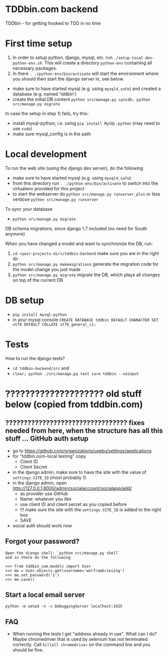 # TDDbin.com backend

TDDbin - for getting hooked to TDD in no time


# First time setup

1) In order to setup python, django, mysql, etc. run `./setup-local-dev-python-env.sh`.
   This will create a directory `python-env` containing all necessary packages.
2) In there `. ./python-env/bin/activate` will start the environment where
   you should then start the django server in, see below.

- make sure to have started mysql (e.g. using `mysqld_safe`) and created a database (e.g. named 'tddbin')
- create the initial DB content `python src/manage.py syncdb; python src/manage.py migrate`

In case the setup in step 1) fails, try this:
- install mysql-python, i.e. using `pip install MySQL-python` (may need to use `sudo`)
- make sure mysql_config is in the path


# Local development

To run the web site (using the django dev server), do the following

- make sure to have started mysql (e.g. using `mysqld_safe`)
- from this directory run `. ./python-env/bin/activate` to switch into the virtualenv provided for this project
- to start the webserver do `python src/manage.py runserver_plus` or less verbose `python src/manage.py runserver`


To sync your database
- `python src/manage.py migrate`

DB schema migrations, since django 1.7 included (no need for South anymore)

When you have changed a model and want to synchronize the DB, run:
1) `cd <your-projects-dir>/tddbin-backend` make sure you are in the right dir
2) `python src/manage.py makemigrations` generate the migration code for the model change you just made
3) `python src/manage.py migrate` migrate the DB, which plays all changes on top of the current DB


# DB setup

- `pip install mysql-python`
- in your mysql console `CREATE DATABASE tddbin DEFAULT CHARACTER SET utf8 DEFAULT COLLATE utf8_general_ci;`

# Tests

How to run the django tests?
- `cd tddbin-backend/src` and
- `clear; python ./src/manage.py test core tddbin --noinput`



# ???????????????????? old stuff below (copied from tddbin.com)
????????????????????????????????? fixes needed from here, when the structure has all this stuff ...
GitHub auth setup
-----------------
- go to https://github.com/organizations/uxebu/settings/applications
- for "tddbin.com-local testing" copy
  * Client ID
  * Client Secret
- in the django admin, make sure to have the site with the value of `settings.SITE_ID` (most probably 1)
- in the django admin, open http://127.0.0.1:8000/admin/socialaccount/socialapp/add/
  * as provider use GitHub
  * Name: whatever you like
  * use client ID and client secret as you copied before
  * !!! make sure the site with the `settings.SITE_ID` is added to the right box
  * SAVE
- social auth should work now

Forgot your password?
---------------------

    Open the django shell: `python src/manage.py shell`
    and in there do the following

    >>> from tddbin_com.models import User
    >>> me = User.objects.get(username='wolframkriesing')
    >>> me.set_password('1')
    >>> me.save()


Start a local email server
--------------------------

    python -m smtpd -n -c DebuggingServer localhost:1025


FAQ
---

- When running the tests I get "address already in use". What can I do?
  Maybe chromedriver that is used by selenium has not terminated
  correctly. Call `killall chromedriver` on the command line and you should be fine.
